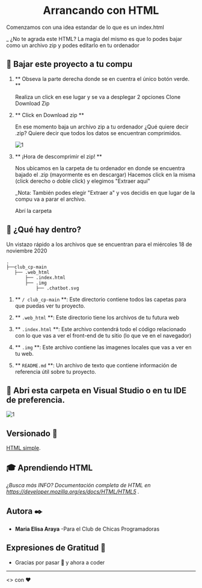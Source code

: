 <h1 align = "center">
  Arrancando con HTML
</h1>

Comenzamos con una idea estandar de lo que es un index.html

_ ¿No te agrada este HTML? La magia del mismo es que lo podes bajar como un archivo zip y podes editarlo en tu ordenador 

## 🚀 Bajar este proyecto a tu compu

1. ** Obseva la parte derecha donde se en cuentra el único botón verde. ** 

    Realiza un click en ese lugar y se va a desplegar 2 opciones
      Clone
      Download Zip

1. ** Click en Download zip **

    En ese momento baja un archivo zip a tu ordenador ¿Qué quiere decir .zip? Quiere decir que todos los datos se encuentran comprimidos.
    
    ![1](https://i.imgur.com/DrMnRoh.png)


1. ** ¡Hora de descomprimir el zip! **

    Nos ubicamos en la carpeta de tu ordenador en donde se encuentra bajado el .zip (mayormente es en descargar)  Hacemos click en la misma (click derecho o doble click) y elegimos "Extraer aquí"

    _Nota: También podes elegir "Extraer a" y vos decidis en que lugar de la compu va a parar el archivo.

    Abrí la carpeta 
    
## 🧐 ¿Qué hay dentro?

Un vistazo rápido a los archivos que se encuentran para el miércoles 18 de noviembre 2020

    .
    ├──club_cp-main
       ├── .web_html
           ├── .index.html
           ├── .img
               ├── .chatbot.svg


1. ** `/ club_cp-main` **: Este directorio contiene todos las capetas para que puedas ver tu proyecto.

2. ** `.web_html` **: Este directorio tiene los archivos de tu futura web

3. ** `.index.html` **: Este archivo contendrá todo el código relacionado con lo que vas a ver el front-end de tu sitio (lo que ve en el navegador)

3. ** `.img` **: Este archivo contiene las imagenes locales que vas a ver en tu web.

4. ** `README.md` **: Un archivo de texto que contiene información de referencia útil sobre tu proyecto.

## 💫 Abri esta carpeta en Visual Studio o en tu IDE de preferencia.

![1](https://i.imgur.com/bwfDPQr.png)


## Versionado 📌

[HTML simple](https://elishitas.github.io/club_cp/web_html/).

## 🎓 Aprendiendo HTML

_¿Busca más INFO? Documentación completa de HTML en https://developer.mozilla.org/es/docs/HTML/HTML5 ._


## Autora ✒️
* **Maria Elisa Araya** -Para el Club de Chicas Programadoras


## Expresiones de Gratitud 🎁

* Gracias por pasar 📢 y ahora a coder

---
<> con ❤️

